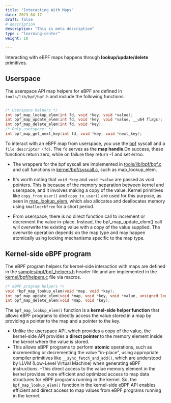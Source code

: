 ```yaml
---
title: "Interacting With Maps"
date: 2023-04-17
draft: false
# description
description: "This is meta description"
type : "learning-center"
weight: 10

---
```


Interacting with eBPF maps happens through  **lookup/update/delete** primitives.

## Userspace

The userspace API map helpers for eBPF are defined in `tools/lib/bpf/bpf.h` and include the following functions:

```C

/* Userspace helpers */
int bpf_map_lookup_elem(int fd, void *key, void *value);
int bpf_map_update_elem(int fd, void *key, void *value, __u64 flags);
int bpf_map_delete_elem(int fd, void *key);
/* Only userspace: */
int bpf_map_get_next_key(int fd, void *key, void *next_key);
```

 To interact with an eBPF map from userspace, you use the [bpf](https://man7.org/linux/man-pages/man2/bpf.2.html) syscall and a `file descriptor (fd)`. The `fd` serves as the **map handle**.On success, these functions return zero, while on failure they return -1 and set errno.
-  The wrappers for the bpf syscall are implemented in [tools/lib/bpf/bpf.c](https://git.kernel.org/pub/scm/linux/kernel/git/torvalds/linux.git/tree/tools/lib/bpf/bpf.c) and call functions in [kernel/bpf/syscall.c](https://git.kernel.org/pub/scm/linux/kernel/git/torvalds/linux.git/tree/kernel/bpf/syscall.c), such as map_lookup_elem.</p>

- It's worth noting that `void *key` and `void *value` are passed as void pointers. This is because of the memory separation between kernel and userspace, and it involves making a copy of the value. Kernel primitives like `copy_from_user()` and `copy_to_user()` are used for this purpose, as seen in [map_lookup_elem](https://elixir.bootlin.com/linux/latest/source/kernel/bpf/syscall.c#L1327), which also allocates and deallocates memory using `kmalloc+kfree` for a short period.
- From userspace, there is no direct function call to increment or decrement the value in-place. 
Instead, the bpf_map_update_elem() call will overwrite the existing value with a copy of the value supplied. 
The overwrite operation depends on the map type and may happen atomically using locking mechanisms specific to the map type.


## Kernel-side eBPF program
The eBPF program helpers for kernel-side interaction with maps are defined in the [samples/bpf/bpf_helpers.h](https://elixir.free-electrons.com/linux/v4.2.8/source/samples/bpf/bpf_helpers.h#L11) header file and are implemented in the [kernel/bpf/helpers.c](https://elixir.free-electrons.com/linux/v4.2.8/source/kernel/bpf/helpers.c#L29) file via macros.

```C
/* eBPF program helpers */
void *bpf_map_lookup_elem(void *map, void *key);
int bpf_map_update_elem(void *map, void *key, void *value, unsigned long long flags);
int bpf_map_delete_elem(void *map, void *key);
```


The `bpf_map_lookup_elem()` function is a **kernel-side helper function** that allows eBPF programs to directly access the value stored in a map by providing a pointer to the map and a pointer to the key.
- Unlike the userspace API, which provides a copy of the value, the kernel-side API provides a **direct pointer** to the memory element inside the kernel where the value is stored.
- This allows eBPF programs to perform **atomic** operations, such as incrementing or decrementing the value "in-place", using appropriate compiler primitives like `__sync_fetch_and_add()`, which are understood by LLVM (Low-Level Virtual Machine) when generating eBPF instructions.
-This direct access to the value memory element in the kernel provides more efficient and optimized access to map data structures for eBPF programs running in the kernel. So, the `bpf_map_lookup_elem()` function in the kernel-side eBPF API enables efficient and direct access to map values from eBPF programs running in the kernel.
